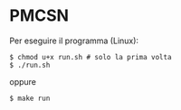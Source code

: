 # PMCSN
Per eseguire il programma (Linux):

```console
$ chmod u+x run.sh # solo la prima volta
$ ./run.sh
```

oppure

```console
$ make run
```

